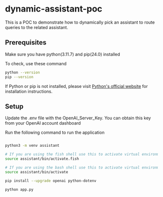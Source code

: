 # dynamic-assistant-poc
This is a POC to demonstrate how to dynamically pick an assistant to route queries to the related assistant.


## Prerequisites

Make sure you have python(3.11.7) and pip(24.0) installed

To check, use these command

```bash
python --version
pip --version
```

If Python or pip is not installed, please visit [Python's official website](https://www.python.org/downloads/) for installation instructions.

## Setup

Update the .env file with the OpenAI_Server_Key. You can obtain this key from your OpenAI account dashboard

Run the following command to run the application

```bash

python3 -m venv assistant

# If you are using the fish shell use this to activate virtual environment
source assistant/bin/activate.fish

# If you are using the bash shell use this to activate virtual environment
source assistant/bin/activate

pip install --upgrade openai python-dotenv

python app.py
```